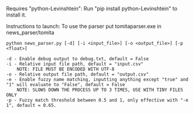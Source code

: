 Requires "python-Levinshtein":
	Run "pip install python-Levinshtein" to install it.
	
Instructions to launch:
	To use the parser put tomitaparser.exe in news_parser/tomita

	python news_parser.py [-d] [-i <input_file>] [-o <output_file>] [-p <float>]

	-d - Enable debug output to debug.txt, default = False
	-i - Relative input file path, default = "input.csv"
		NOTE: FILE MUST BE ENCODED WITH UTF-8
	-o - Relative output file path, default = "output.csv"
	-e - Enable fuzzy name matching, inputting anything except "true" and "1" will evaluate to "False", default = False
		NOTE: SLOWS DOWN THE PROCESS UP TO 3 TIMES, USE WITH TINY FILES ONLY
	-p - Fuzzy match threshold between 0.5 and 1, only effective with "-e 1", default = 0.65.
